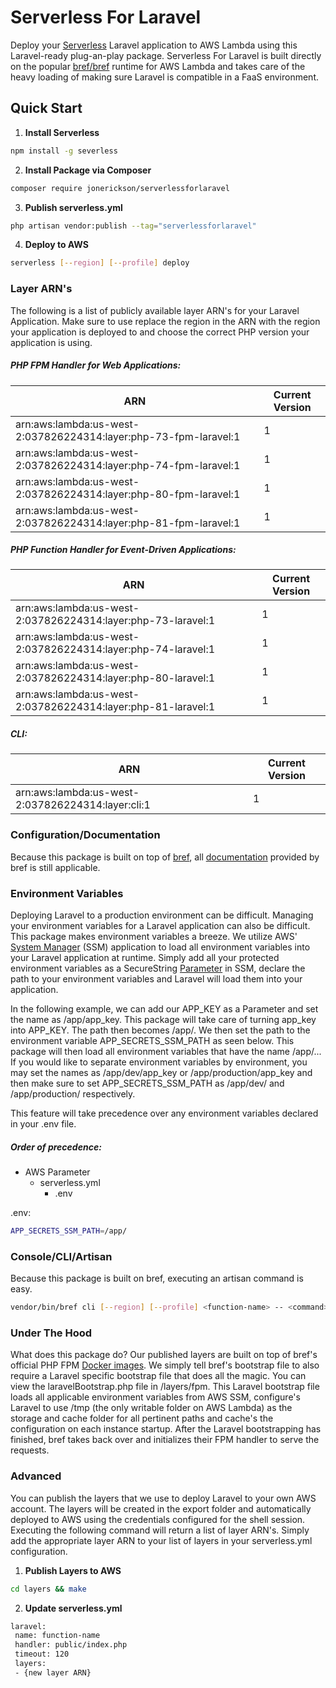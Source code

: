 


# Serverless For Laravel

Deploy your [Serverless](https://www.serverless.com) Laravel application to AWS Lambda using this Laravel-ready plug-an-play package. Serverless For Laravel is built directly on the popular [bref/bref](https://github.com/brefphp/bref) runtime for AWS Lambda and takes care of the heavy loading of making sure Laravel is compatible in a FaaS environment.

## Quick Start

1. **Install Serverless**

```bash   
npm install -g severless  
```   

2. **Install Package via Composer**

```bash   
composer require jonerickson/serverlessforlaravel  
```   

3. **Publish serverless.yml**

```bash   
php artisan vendor:publish --tag="serverlessforlaravel"  
```

4. **Deploy to AWS**

```bash   
serverless [--region] [--profile] deploy  
```   

### Layer ARN's

The following is a list of publicly available layer ARN's for your Laravel Application. Make sure to use replace the region in the ARN with the region your application is deployed to and choose the correct PHP version your application is using.

##### PHP FPM Handler for Web Applications:
| ARN | Current Version |    
|--|--|    
| arn:aws:lambda:us-west-2:037826224314:layer:php-73-fpm-laravel:1 | 1 |    
| arn:aws:lambda:us-west-2:037826224314:layer:php-74-fpm-laravel:1 | 1 |    
| arn:aws:lambda:us-west-2:037826224314:layer:php-80-fpm-laravel:1 | 1 |    
| arn:aws:lambda:us-west-2:037826224314:layer:php-81-fpm-laravel:1 | 1 |

##### PHP Function Handler for Event-Driven Applications:
| ARN | Current Version |    
|--|--|    
| arn:aws:lambda:us-west-2:037826224314:layer:php-73-laravel:1 | 1 |    
| arn:aws:lambda:us-west-2:037826224314:layer:php-74-laravel:1 | 1 |    
| arn:aws:lambda:us-west-2:037826224314:layer:php-80-laravel:1 | 1 |    
| arn:aws:lambda:us-west-2:037826224314:layer:php-81-laravel:1 | 1 |

##### CLI:
| ARN | Current Version |    
|--|--|    
| arn:aws:lambda:us-west-2:037826224314:layer:cli:1 | 1 |

### Configuration/Documentation

Because this package is built on top of [bref](https://bref.sh), all [documentation](https://bref.sh/docs/) provided by bref is still applicable.

### Environment Variables

Deploying Laravel to a production environment can be difficult. Managing your environment variables for a Laravel application can also be difficult. This package makes environment variables a breeze. We utilize AWS' [System Manager](https://docs.aws.amazon.com/systems-manager/latest/userguide/what-is-systems-manager.html) (SSM) application to load all environment variables into your Laravel application at runtime. Simply add all your protected environment variables as a SecureString [Parameter](https://docs.aws.amazon.com/systems-manager/latest/userguide/systems-manager-parameter-store.html) in SSM, declare the path to your environment variables and Laravel will load them into your application.

In the following example, we can add our APP_KEY as a Parameter and set the name as /app/app_key. This package will take care of turning app_key into APP_KEY. The path then becomes /app/. We then set the path to the environment variable APP_SECRETS_SSM_PATH as seen below. This package will then load all environment variables that have the name /app/... If you would like to separate environment variables by environment, you may set the names as /app/dev/app_key or /app/production/app_key and then make sure to set APP_SECRETS_SSM_PATH as /app/dev/ and /app/production/ respectively.

This feature will take precedence over any environment variables declared in your .env file.

##### Order of precedence:
* AWS Parameter
    * serverless.yml
        * .env

.env:
```bash   
APP_SECRETS_SSM_PATH=/app/  
```   

### Console/CLI/Artisan

Because this package is built on bref, executing an artisan command is easy.

```bash   
vendor/bin/bref cli [--region] [--profile] <function-name> -- <command>  
```   

### Under The Hood

What does this package do? Our published layers are built on top of bref's official PHP FPM [Docker images](https://hub.docker.com/u/bref). We simply tell bref's bootstrap file to also require a Laravel specific bootstrap file that does all the magic. You can view the laravelBootstrap.php file in /layers/fpm. This Laravel bootstrap file loads all applicable environment variables from AWS SSM, configure's Laravel to use /tmp (the only writable folder on AWS Lambda) as the storage and cache folder for all pertinent paths and cache's the configuration on each instance startup. After the Laravel bootstrapping has finished, bref takes back over and initializes their FPM handler to serve the requests.

### Advanced

You can publish the layers that we use to deploy Laravel to your own AWS account. The layers will be created in the export folder and automatically deployed to AWS using the credentials configured for the shell session. Executing the following command will return a list of layer ARN's. Simply add the appropriate layer ARN to your list of layers in your serverless.yml configuration.

1. **Publish Layers to AWS**

```bash   
cd layers && make   
```   

2. **Update serverless.yml**

```bash   
laravel:   
 name: function-name   
 handler: public/index.php   
 timeout: 120   
 layers:   
 - {new layer ARN}   
```